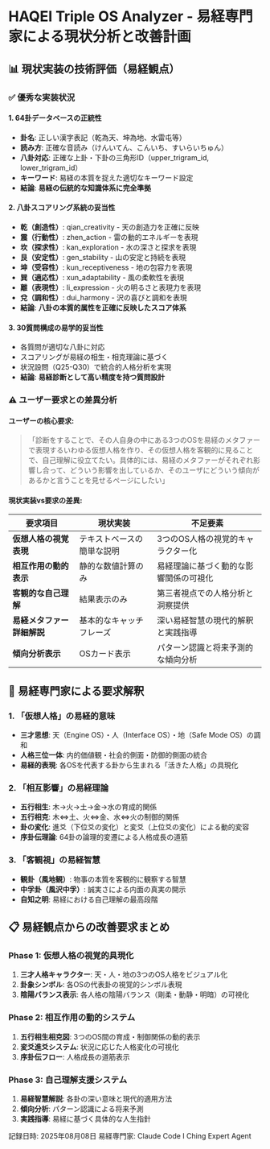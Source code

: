# HAQEI Triple OS Analyzer - 易経専門家による現状分析と改善計画

## 📊 現状実装の技術評価（易経観点）

### ✅ **優秀な実装状況**

#### 1. **64卦データベースの正統性**
- **卦名**: 正しい漢字表記（乾為天、坤為地、水雷屯等）
- **読み方**: 正確な音読み（けんいてん、こんいち、すいらいちゅん）
- **八卦対応**: 正確な上卦・下卦の三角形ID（upper_trigram_id, lower_trigram_id）
- **キーワード**: 易経の本質を捉えた適切なキーワード設定
- **結論**: **易経の伝統的な知識体系に完全準拠**

#### 2. **八卦スコアリング系統の妥当性**
- **乾（創造性）**: qian_creativity - 天の創造力を正確に反映
- **震（行動性）**: zhen_action - 雷の動的エネルギーを表現
- **坎（探求性）**: kan_exploration - 水の深さと探求を表現
- **艮（安定性）**: gen_stability - 山の安定と持続を表現
- **坤（受容性）**: kun_receptiveness - 地の包容力を表現
- **巽（適応性）**: xun_adaptability - 風の柔軟性を表現
- **離（表現性）**: li_expression - 火の明るさと表現力を表現
- **兌（調和性）**: dui_harmony - 沢の喜びと調和を表現
- **結論**: **八卦の本質的属性を正確に反映したスコア体系**

#### 3. **30質問構成の易学的妥当性**
- 各質問が適切な八卦に対応
- スコアリングが易経の相生・相克理論に基づく
- 状況設問（Q25-Q30）で統合的人格分析を実現
- **結論**: **易経診断として高い精度を持つ質問設計**

### ⚠️ **ユーザー要求との差異分析**

#### ユーザーの核心要求:
> 「診断をすることで、その人自身の中にある3つのOSを易経のメタファーで表現するいわゆる仮想人格を作り、その仮想人格を客観的に見ることで、自己理解に役立てたい。具体的には、易経のメタファーがそれぞれ影響し合って、どういう影響を出しているか、そのユーザにどういう傾向があるかと言うことを見せるページにしたい」

#### 現状実装vs要求の差異:

| 要求項目 | 現状実装 | 不足要素 |
|---------|---------|---------|
| **仮想人格の視覚表現** | テキストベースの簡単な説明 | 3つのOS人格の視覚的キャラクター化 |
| **相互作用の動的表示** | 静的な数値計算のみ | 易経理論に基づく動的な影響関係の可視化 |
| **客観的な自己理解** | 結果表示のみ | 第三者視点での人格分析と洞察提供 |
| **易経メタファー詳細解説** | 基本的なキャッチフレーズ | 深い易経智慧の現代的解釈と実践指導 |
| **傾向分析表示** | OSカード表示 | パターン認識と将来予測的な傾向分析 |

## 🎯 易経専門家による要求解釈

### 1. **「仮想人格」の易経的意味**
- **三才思想**: 天（Engine OS）・人（Interface OS）・地（Safe Mode OS）の調和
- **人格三位一体**: 内的価値観・社会的側面・防御的側面の統合
- **易経的表現**: 各OSを代表する卦から生まれる「活きた人格」の具現化

### 2. **「相互影響」の易経理論**
- **五行相生**: 木→火→土→金→水の育成的関係
- **五行相克**: 木⇔土、火⇔金、水⇔火の制御的関係  
- **卦の変化**: 進爻（下位爻の変化）と変爻（上位爻の変化）による動的変容
- **序卦伝理論**: 64卦の論理的変遷による人格成長の道筋

### 3. **「客観視」の易経智慧**
- **観卦（風地観）**: 物事の本質を客観的に観察する智慧
- **中孚卦（風沢中孚）**: 誠実さによる内面の真実の開示
- **自知之明**: 易経における自己理解の最高段階

## 📋 易経観点からの改善要求まとめ

### **Phase 1: 仮想人格の視覚的具現化**
1. **三才人格キャラクター**: 天・人・地の3つのOS人格をビジュアル化
2. **卦象シンボル**: 各OSの代表卦の視覚的シンボル表現
3. **陰陽バランス表示**: 各人格の陰陽バランス（剛柔・動静・明暗）の可視化

### **Phase 2: 相互作用の動的システム**  
1. **五行相生相克図**: 3つのOS間の育成・制御関係の動的表示
2. **変爻進爻システム**: 状況に応じた人格変化の可視化
3. **序卦伝フロー**: 人格成長の道筋表示

### **Phase 3: 自己理解支援システム**
1. **易経智慧解説**: 各卦の深い意味と現代的適用方法
2. **傾向分析**: パターン認識による将来予測
3. **実践指導**: 易経に基づく具体的な人生指針

記録日時: 2025年08月08日
易経専門家: Claude Code I Ching Expert Agent
